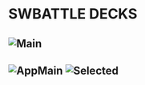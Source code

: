 # SWBATTLE DECKS
![Main](https://user-images.githubusercontent.com/85790271/148683222-21e7ce82-c9f7-4f5b-a8a3-a6b5ded143c6.png)
--- 
![AppMain](https://user-images.githubusercontent.com/85790271/148683247-d885f466-c499-425e-a1ea-d722f55d8d84.png)
![Selected](https://user-images.githubusercontent.com/85790271/148683252-c2701fea-ece4-42e2-8eef-36b417d6df12.png)
--- 
